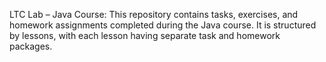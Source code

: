 LTC Lab – Java Course:
This repository contains tasks, exercises, and homework assignments completed during the Java course.
It is structured by lessons, with each lesson having separate task and homework packages.

